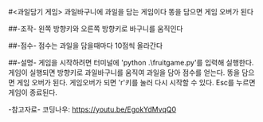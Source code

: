 #<과일담기 게임>
과일바구니에 과일을 담는 게임이다
똥을 담으면 게임 오버가 된다

##-조작-
왼쪽 방향키와 오른쪽 방향키로 바구니를 움직인다

##-점수-
점수는 과일을 담을때마다 10점씩 올라간다

##-설명-
게임을 시작하려면 터미널에 'python .\fruitgame.py'를 입력해 실행한다.
게임이 실행되면 방향키로 과일바구니를 움직여 과일을 담아 점수를 얻는다.
똥을 담으면 게임 오버가 된다.
게임오버가 되면 'r'키를 눌러 다시 시작할 수 있다.
Esc를 누르면 게임이 종료된다.

-참고자료-
코딩나우: https://youtu.be/EgokYdMvqQ0